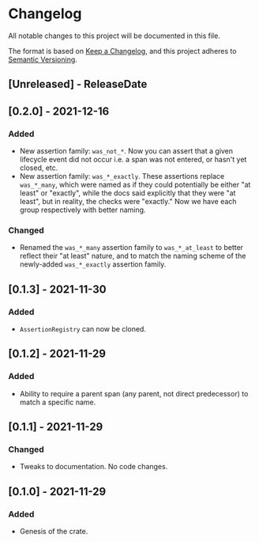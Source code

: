 # Changelog
All notable changes to this project will be documented in this file.

The format is based on [Keep a Changelog](https://keepachangelog.com/en/1.0.0/),
and this project adheres to [Semantic Versioning](https://semver.org/spec/v2.0.0.html).

<!-- next-header -->

## [Unreleased] - ReleaseDate

## [0.2.0] - 2021-12-16

### Added
- New assertion family: `was_not_*`.  Now you can assert that a given lifecycle event did not occur i.e. a span
  was not entered, or hasn't yet closed, etc.
- New assertion family: `was_*_exactly`.  These assertions replace `was_*_many`, which were named
  as if they could potentially be either "at least" or "exactly", while the docs said explicitly
  that they were "at least", but in reality, the checks were "exactly."  Now we have each group
  respectively with better naming.

### Changed
- Renamed the `was_*_many` assertion family to `was_*_at_least` to better reflect their "at
  least" nature, and to match the naming scheme of the newly-added `was_*_exactly`
  assertion family.

## [0.1.3] - 2021-11-30

### Added
- `AssertionRegistry` can now be cloned.

## [0.1.2] - 2021-11-29
### Added
- Ability to require a parent span (any parent, not direct predecessor) to match a specific name.

## [0.1.1] - 2021-11-29
### Changed
- Tweaks to documentation.  No code changes.

## [0.1.0] - 2021-11-29
### Added
- Genesis of the crate.